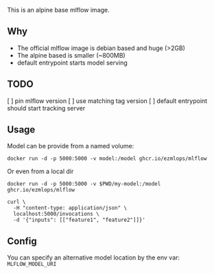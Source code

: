 This is an alpine base mlflow image.

## Why

- The official mlflow image is debian based and huge (>2GB)
- The alpine based is smaller (~800MB)
- default entrypoint starts model serving

## TODO

[ ] pin mlflow version
[ ] use matching tag version
[ ] default entrypoint should start tracking server

## Usage

Model can be provide from a named volume:
```
docker run -d -p 5000:5000 -v model:/model ghcr.io/ezmlops/mlflow
```

Or even from a local dir
```
docker run -d -p 5000:5000 -v $PWD/my-model:/model ghcr.io/ezmlops/mlflow
```

```
curl \
  -H "content-type: application/json" \
  localhost:5000/invocations \
  -d '{"inputs": [["feature1", "feature2"]]}'
```

## Config

You can specify an alternative model location by the env var: `MLFLOW_MODEL_URI`